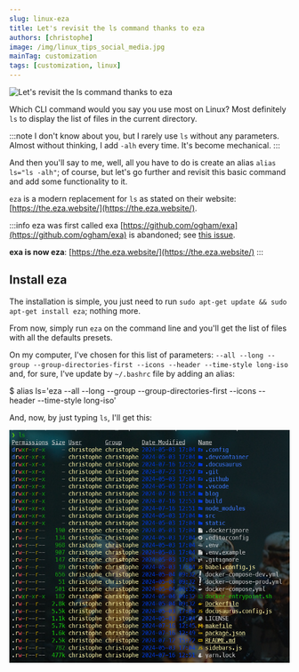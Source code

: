 ```yaml
---
slug: linux-eza
title: Let's revisit the ls command thanks to eza
authors: [christophe]
image: /img/linux_tips_social_media.jpg
mainTag: customization
tags: [customization, linux]
---
```

![Let's revisit the ls command thanks to eza](/img/linux_tips_banner.jpg)

Which CLI command would you say you use most on Linux? Most definitely `ls` to display the list of files in the current directory.

:::note I don't know about you, but I rarely use `ls` without any parameters. Almost without thinking, I add `-alh` every time. It's become mechanical.
:::

And then you'll say to me, well, all you have to do is create an alias `alias ls="ls -alh"`; of course, but let's go further and revisit this basic command and add some functionality to it.

<!-- truncate -->

`eza` is a modern replacement for `ls` as stated on their website: [https://the.eza.website/](https://the.eza.website/).

:::info eza was first called exa
[https://github.com/ogham/exa](https://github.com/ogham/exa) is abandoned; see [this issue](https://github.com/ogham/exa/issues/1243).

**exa is now eza**: [https://the.eza.website/](https://the.eza.website/)
:::

## Install eza

The installation is simple, you just need to run `sudo apt-get update && sudo apt-get install eza`; nothing more.

From now, simply run `eza` on the command line and you'll get the list of files with all the defaults presets.

On my computer, I've chosen for this list of parameters: `--all --long --group --group-directories-first --icons --header --time-style long-iso` and, for sure, I've update by `~/.bashrc` file by adding an alias:

<Terminal>
$ alias ls='eza --all --long --group --group-directories-first --icons --header --time-style long-iso'
</Terminal>

And, now, by just typing `ls`, I'll get this:

![eza](./images/eza.png)
